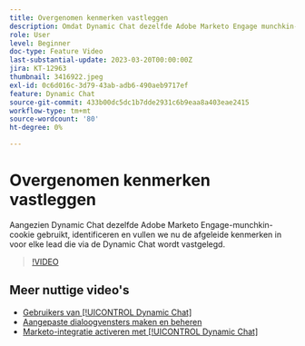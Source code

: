 ```yaml
---
title: Overgenomen kenmerken vastleggen
description: Omdat Dynamic Chat dezelfde Adobe Marketo Engage munchkin-cookie gebruikt, identificeren en vullen we nu de afgeleide kenmerken in voor elke lead die via de Dynamic Chat wordt vastgelegd
role: User
level: Beginner
doc-type: Feature Video
last-substantial-update: 2023-03-20T00:00:00Z
jira: KT-12963
thumbnail: 3416922.jpeg
exl-id: 0c6d016c-3d79-43ab-adb6-490aeb9717ef
feature: Dynamic Chat
source-git-commit: 433b00dc5dc1b7dde2931c6b9eaa8a403eae2415
workflow-type: tm+mt
source-wordcount: '80'
ht-degree: 0%

---
```


# Overgenomen kenmerken vastleggen

Aangezien Dynamic Chat dezelfde Adobe Marketo Engage-munchkin-cookie gebruikt, identificeren en vullen we nu de afgeleide kenmerken in voor elke lead die via de Dynamic Chat wordt vastgelegd.

>[!VIDEO](https://video.tv.adobe.com/v/3416922/?quality=12&learn=on)

## Meer nuttige video&#39;s

* [Gebruikers van [!UICONTROL Dynamic Chat]](user-management.md)
* [Aangepaste dialoogvensters maken en beheren](dialogue-management.md)
* [Marketo-integratie activeren met [!UICONTROL Dynamic Chat]](marketo-integration.md)
